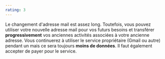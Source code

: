 ```yaml
---
rating: 3
---
```

Le changement d'adresse mail est assez long. Toutefois, vous pouvez utiliser votre nouvelle adresse mail pour vos futurs besoins et transférer **progressivement** vos anciennes activités associées à votre ancienne adresse. Vous continuerez à utiliser le service propriétaire (Gmail ou autre) pendant un mais ce sera toujours **moins de données**. Il faut également accepter de payer pour le service. 
